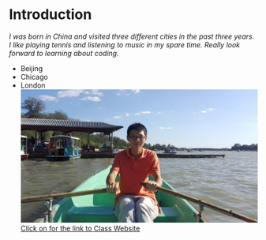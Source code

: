# Introduction
*I was born in China and visited three different cities in the past three years. I like playing tennis and listening to music in my spare time. Really look forward to learning about coding.*
* Beijing 
* Chicago
* London
![GitHub Logo](IMG_0028.JPG)
[Click on for the link to Class Website](https://cfss.uchicago.edu/)
